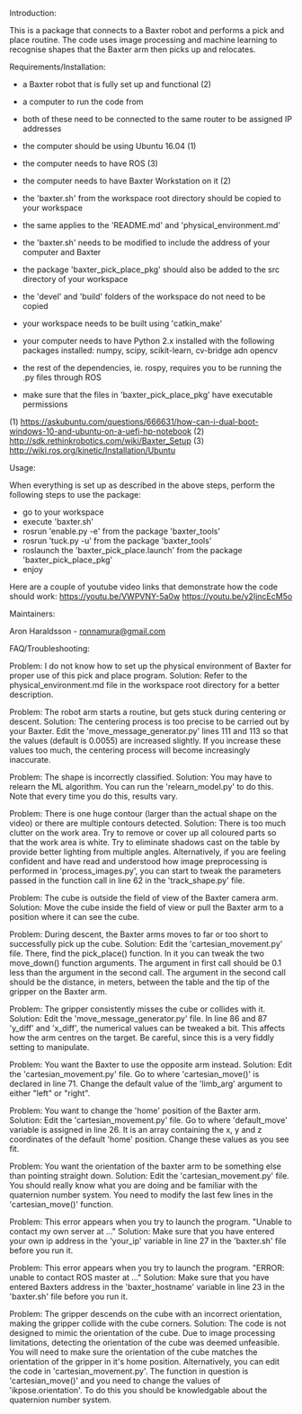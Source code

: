 Introduction:

This is a package that connects to a Baxter robot and performs a pick and place routine.
The code uses image processing and machine learning to recognise shapes
that the Baxter arm then picks up and relocates.




Requirements/Installation:

- a Baxter robot that is fully set up and functional (2)
- a computer to run the code from
- both of these need to be connected to the same router to be assigned IP addresses
- the computer should be using Ubuntu 16.04 (1)
- the computer needs to have ROS (3)
- the computer needs to have Baxter Workstation on it (2)
- the 'baxter.sh' from the workspace root directory should be copied to your workspace
- the same applies to the 'README.md' and 'physical_environment.md'
- the 'baxter.sh' needs to be modified to include the address of your computer and Baxter
- the package 'baxter_pick_place_pkg' should also be added to the src directory of your workspace
- the 'devel' and 'build' folders of the workspace do not need to be copied
- your workspace needs to be built using 'catkin_make'

- your computer needs to have Python 2.x installed with the following packages installed:
    numpy, scipy, scikit-learn, cv-bridge adn opencv
- the rest of the dependencies, ie. rospy, requires you to be running the .py files through ROS
- make sure that the files in 'baxter_pick_place_pkg' have executable permissions

(1) https://askubuntu.com/questions/666631/how-can-i-dual-boot-windows-10-and-ubuntu-on-a-uefi-hp-notebook
(2) http://sdk.rethinkrobotics.com/wiki/Baxter_Setup
(3) http://wiki.ros.org/kinetic/Installation/Ubuntu



Usage:

When everything is set up as described in the above steps,
perform the following steps to use the package:
- go to your workspace
- execute 'baxter.sh'
- rosrun 'enable.py -e' from the package 'baxter_tools'
- rosrun 'tuck.py -u' from the package 'baxter_tools'
- roslaunch the 'baxter_pick_place.launch' from the package 'baxter_pick_place_pkg'
- enjoy

Here are a couple of youtube video links that demonstrate how the code should work:
https://youtu.be/VWPVNY-5a0w
https://youtu.be/y2IjncEcM5o



Maintainers:

Aron Haraldsson - ronnamura@gmail.com



FAQ/Troubleshooting:

Problem:
    I do not know how to set up the physical environment of Baxter
    for proper use of this pick and place program.
Solution:
    Refer to the physical_environment.md file in the workspace root directory
    for a better description.

Problem:
    The robot arm starts a routine, but gets stuck during centering or descent.
Solution:
    The centering process is too precise to be carried out by your Baxter.
    Edit the 'move_message_generator.py' lines 111 and 113
    so that the values (default is 0.0055) are increased slightly.
    If you increase these values too much,
    the centering process will become increasingly inaccurate.

Problem:
    The shape is incorrectly classified.
Solution:
    You may have to relearn the ML algorithm.
    You can run the 'relearn_model.py' to do this.
    Note that every time you do this, results vary.

Problem:
    There is one huge contour (larger than the actual shape on the video)
    or there are multiple contours detected.
Solution:
    There is too much clutter on the work area.
    Try to remove or cover up all coloured parts so that the work area is white.
    Try to eliminate shadows cast on the table by provide better lighting
    from multiple angles.
    Alternatively, if you are feeling confident and have read and understood
    how image preprocessing is performed in 'process_images.py', you can
    start to tweak the parameters passed in the function call in line 62
    in the 'track_shape.py' file.

Problem:
    The cube is outside the field of view of the Baxter camera arm.
Solution:
    Move the cube inside the field of view
    or pull the Baxter arm to a position where it can see the cube.

Problem:
    During descent, the Baxter arms moves to far or too short
    to successfully pick up the cube.
Solution:
    Edit the 'cartesian_movement.py' file.
    There, find the pick_place() function.
    In it you can tweak the two move_down() function arguments.
    The argument in first call should be 0.1 less than the argument in the second call.
    The argument in the second call should be the distance, in meters,
    between the table and the tip of the gripper on the Baxter arm.

Problem:
    The gripper consistently misses the cube or collides with it.
Solution:
    Edit the 'move_message_generator.py' file.
    In line 86 and 87 'y_diff' and 'x_diff',
    the numerical values can be tweaked a bit.
    This affects how the arm centres on the target.
    Be careful, since this is a very fiddly setting to manipulate.

Problem:
    You want the Baxter to use the opposite arm instead.
Solution:
    Edit the 'cartesian_movement.py' file.
    Go to where 'cartesian_move()' is declared in line 71.
    Change the default value of the 'limb_arg' argument
    to either "left" or "right".

Problem:
    You want to change the 'home' position of the Baxter arm.
Solution:
    Edit the 'cartesian_movement.py' file.
    Go to where 'default_move' variable is assigned in line 26.
    It is an array containing the x, y and z coordinates
    of the default 'home' position.
    Change these values as you see fit.

Problem:
    You want the orientation of the baxter arm to be something
    else than pointing straight down.
Solution:
    Edit the 'cartesian_movement.py' file.
    You should really know what you are doing
    and be familiar with the quaternion number system.
    You need to modify the last few lines
    in the 'cartesian_move()' function.

Problem:
    This error appears when you try to launch the program.
    "Unable to contact my own server at ..."
Solution:
    Make sure that you have entered your own ip address
    in the 'your_ip' variable in line 27
    in the 'baxter.sh' file before you run it.

Problem:
    This error appears when you try to launch the program.
    "ERROR: unable to contact ROS master at ..."
Solution:
    Make sure that you have entered Baxters address
    in the 'baxter_hostname' variable in line 23
    in the 'baxter.sh' file before you run it.

Problem:
    The gripper descends on the cube
    with an incorrect orientation,
    making the gripper collide with the cube corners.
Solution:
    The code is not designed to mimic the orientation of the cube.
    Due to image processing limitations,
    detecting the orientation of the cube was deemed unfeasible.
    You will need to make sure the orientation of the cube
    matches the orientation of the gripper in it's home position.
    Alternatively, you can edit the code in 'cartesian_movement.py'.
    The function in question is 'cartesian_move()'
    and you need to change the values of 'ikpose.orientation'.
    To do this you should be knowledgable about
    the quaternion number system.
